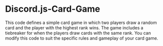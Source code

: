 # Discord.js-Card-Game

This code defines a simple card game in which two players draw a random card and the player with the highest rank wins. The game includes a tiebreaker for when the players draw cards with the same rank. You can modify this code to suit the specific rules and gameplay of your card game.
